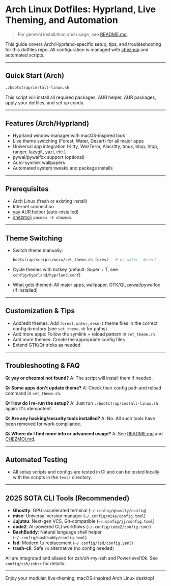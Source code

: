 # Arch Linux Dotfiles: Hyprland, Live Theming, and Automation

> For general installation and usage, see [README.md](README.md).

This guide covers Arch/Hyprland-specific setup, tips, and troubleshooting for this dotfiles repo. All configuration is managed with [chezmoi](https://www.chezmoi.io/) and automated scripts.

---

## Quick Start (Arch)

```sh
./bootstrap/install-linux.sh
```

This script will install all required packages, AUR helper, AUR packages, apply your dotfiles, and set up conda.

---

## Features (Arch/Hyprland)

- Hyprland window manager with macOS-inspired look
- Live theme switching (Forest, Water, Desert) for all major apps
- Universal app integration (Kitty, WezTerm, Alacritty, tmux, btop, htop, ranger, lazygit, yazi, etc.)
- pywal/pywalfox support (optional)
- Auto-symlink wallpapers
- Automated system tweaks and package installs

---

## Prerequisites

- Arch Linux (fresh or existing install)
- Internet connection
- [yay](https://github.com/Jguer/yay) AUR helper (auto-installed)
- [chezmoi](https://www.chezmoi.io/): `pacman -S chezmoi`

---

## Theme Switching

- Switch theme manually:

  ```sh
  bootstrap/scripts/unix/set_theme.sh forest   # or water, desert
  ```

- Cycle themes with hotkey (default: Super + T, see `config/hyprland/hyprland.conf`)
- What gets themed: All major apps, wallpaper, GTK/Qt, pywal/pywalfox (if installed)

---

## Customization & Tips

- Add/edit themes: Add `forest`, `water`, `desert` theme files in the correct config directory (see `set_theme.sh` for paths)
- Add more apps: Follow the symlink + reload pattern in `set_theme.sh`
- Add more themes: Create the appropriate config files
- Extend GTK/Qt tricks as needed

---

## Troubleshooting & FAQ

**Q: yay or chezmoi not found?**
A: The script will install them if needed.

**Q: Some apps don't update theme?**
A: Check their config path and reload command in `set_theme.sh`.

**Q: How do I re-run the setup?**
A: Just run `./bootstrap/install-linux.sh` again. It's idempotent.

**Q: Are any hacking/security tools installed?**
A: No. All such tools have been removed for work compliance.

**Q: Where do I find more info or advanced usage?**
A: See [README.md](README.md) and [CHEZMOI.md](CHEZMOI.md).

---

## Automated Testing

- All setup scripts and configs are tested in CI and can be tested locally with the scripts in the `test/` directory.

---

## 2025 SOTA CLI Tools (Recommended)

- **Ghostty**: GPU-accelerated terminal (`~/.config/ghostty/config`)
- **mise**: Universal version manager (`~/.config/mise/config.toml`)
- **Jujutsu**: Next-gen VCS, Git-compatible (`~/.config/jj/config.toml`)
- **code2**: AI-powered CLI workflows (`~/.config/code2/config.toml`)
- **BashBuddy**: Natural language shell helper (`~/.config/bashbuddy/config.toml`)
- **lsd**: Modern `ls` replacement (`~/.config/lsd/config.yaml`)
- **trash-cli**: Safe `rm` alternative (no config needed)

All are integrated and aliased for zsh/oh-my-zsh and Powerlevel10k. See `config/zsh/zshrc` for details.

---

Enjoy your modular, live-theming, macOS-inspired Arch Linux desktop!

